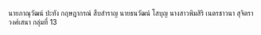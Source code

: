 นายภาณุวัฒน์ ปะทัง
กฤษฎากรณ์ สืบสำราญ
นายธนวัฒน์  โสบุญ
นางสาวพิมสิริ  เนตรชาวนา 
สุจิตรา วงศ์เสนา
    กลุ่มที่ 13